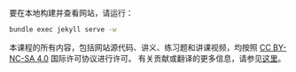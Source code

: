 要在本地构建并查看网站，请运行：

```bash
bundle exec jekyll serve -w
```

本课程的所有内容，包括网站源代码、讲义、练习题和讲课视频，均按照 [CC BY-NC-SA 4.0](https://creativecommons.org/licenses/by-nc-sa/4.0/) 国际许可协议进行许可。
有关贡献或翻译的更多信息，请参见[这里](https://missing.csail.mit.edu/license)。